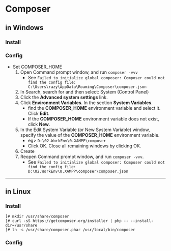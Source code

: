 # Composer

## in Windows
### Install
### Config
* Set COMPOSER_HOME
	1. Open Command prompt window, and run ```composer -vvv```
		- See ```Failed to initialize global composer: Composer could not find the config file: C:\Users\razy\AppData\Roaming\Composer\composer.json```
	1. In Search, search for and then select: System (Control Panel)
	2. Click the **Advanced system settings** link.
	3. Click **Environment Variables**. In the section **System Variables**.
		- find the **COMPOSER_HOME** environment variable and select it. Click **Edit**.
		- If the **COMPOSER_HOME** environment variable does not exist, click **New**.
	4. In the Edit System Variable (or New System Variable) window, specify the value of the **COMPOSER_HOME** environment variable.
		- eg> ```D:\02.WorkEnv\0.XAMPP\composer```
		- Click OK. Close all remaining windows by clicking OK.
	5. Create
	5. Reopen Command prompt window, and run ```composer -vvv```.
		- See ```Failed to initialize global composer: Composer could not find the config file: D:\02.WorkEnv\0.XAMPP\composer\composer.json```

---
## in Linux
### Install
```
]# mkdir /usr/share/composer
]# curl -sS https://getcomposer.org/installer | php -- --install-dir=/usr/share
]# ln -s /usr/share/composer.phar /usr/local/bin/composer
```

### Config

